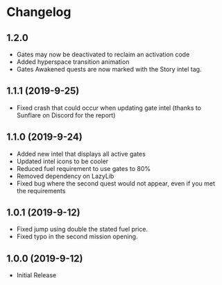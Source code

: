 # Changelog

## 1.2.0

- Gates may now be deactivated to reclaim an activation code
- Added hyperspace transition animation
- Gates Awakened quests are now marked with the Story intel tag.

## 1.1.1 (2019-9-25)
- Fixed crash that could occur when updating gate intel (thanks to Sunflare on Discord for the report)

## 1.1.0 (2019-9-24)

- Added new intel that displays all active gates
- Updated intel icons to be cooler
- Reduced fuel requirement to use gates to 80%
- Removed dependency on LazyLib
- Fixed bug where the second quest would not appear, even if you met the requirements

## 1.0.1 (2019-9-12)

- Fixed jump using double the stated fuel price.
- Fixed typo in the second mission opening.

## 1.0.0 (2019-9-12)

- Initial Release
